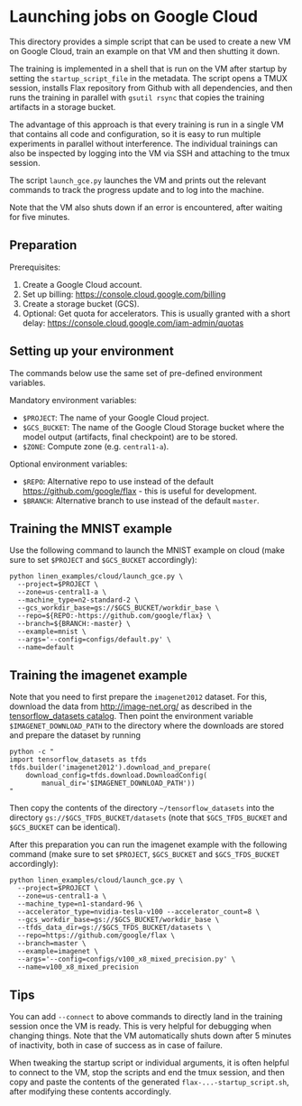 # Launching jobs on Google Cloud

This directory provides a simple script that can be used to create a new VM
on Google Cloud, train an example on that VM and then shutting it down.

The training is implemented in a shell that is run on the VM after startup by
setting the `startup_script_file` in the metadata. The script opens a TMUX
session, installs Flax repository from Github with all dependencies, and then
runs the training in parallel with `gsutil rsync` that copies the training
artifacts in a storage bucket.

The advantage of this approach is that every training is run in a single VM
that contains all code and configuration, so it is easy to run multiple
experiments in parallel without interference. The individual trainings can also
be inspected by logging into the VM via SSH and attaching to the tmux session.

The script `launch_gce.py` launches the VM and prints out the relevant commands
to track the progress update and to log into the machine.

Note that the VM also shuts down if an error is encountered, after waiting for
five minutes.

## Preparation

Prerequisites:

1. Create a Google Cloud account.
2. Set up billing: https://console.cloud.google.com/billing
3. Create a storage bucket (GCS).
4. Optional: Get quota for accelerators. This is usually granted with a short
   delay: https://console.cloud.google.com/iam-admin/quotas

## Setting up your environment

The commands below use the same set of pre-defined environment variables.

Mandatory environment variables:

- `$PROJECT`: The name of your Google Cloud project.
- `$GCS_BUCKET`: The name of the Google Cloud Storage bucket where the model
  output (artifacts, final checkpoint) are to be stored.
- `$ZONE`: Compute zone (e.g. `central1-a`).

Optional environment variables:

- `$REPO`: Alternative repo to use instead of the default
  https://github.com/google/flax - this is useful for development.
- `$BRANCH`: Alternative branch to use instead of the default `master`.

## Training the MNIST example

Use the following command to launch the MNIST example on cloud (make sure to set
`$PROJECT` and `$GCS_BUCKET` accordingly):

```shell
python linen_examples/cloud/launch_gce.py \
  --project=$PROJECT \
  --zone=us-central1-a \
  --machine_type=n2-standard-2 \
  --gcs_workdir_base=gs://$GCS_BUCKET/workdir_base \
  --repo=${REPO:-https://github.com/google/flax} \
  --branch=${BRANCH:-master} \
  --example=mnist \
  --args='--config=configs/default.py' \
  --name=default
```

## Training the imagenet example

Note that you need to first prepare the `imagenet2012` dataset. For this,
download the data from http://image-net.org/ as described in the
[tensorflow_datasets catalog](https://www.tensorflow.org/datasets/catalog/imagenet2012).
Then point the environment variable `$IMAGENET_DOWNLOAD_PATH` to the directory
where the downloads are stored and prepare the dataset by running

```shell
python -c "
import tensorflow_datasets as tfds
tfds.builder('imagenet2012').download_and_prepare(
    download_config=tfds.download.DownloadConfig(
        manual_dir='$IMAGENET_DOWNLOAD_PATH'))
"
```

Then copy the contents of the directory `~/tensorflow_datasets` into the
directory `gs://$GCS_TFDS_BUCKET/datasets` (note that `$GCS_TFDS_BUCKET` and
`$GCS_BUCKET` can be identical).

After this preparation you can run the imagenet example with the following
command (make sure to set `$PROJECT`, `$GCS_BUCKET` and `$GCS_TFDS_BUCKET`
accordingly):

```shell
python linen_examples/cloud/launch_gce.py \
  --project=$PROJECT \
  --zone=us-central1-a \
  --machine_type=n1-standard-96 \
  --accelerator_type=nvidia-tesla-v100 --accelerator_count=8 \
  --gcs_workdir_base=gs://$GCS_BUCKET/workdir_base \
  --tfds_data_dir=gs://$GCS_TFDS_BUCKET/datasets \
  --repo=https://github.com/google/flax \
  --branch=master \
  --example=imagenet \
  --args='--config=configs/v100_x8_mixed_precision.py' \
  --name=v100_x8_mixed_precision
```

## Tips

You can add `--connect` to above commands to directly land in the training
session once the VM is ready. This is very helpful for debugging when changing
things. Note that the VM automatically shuts down after 5 minutes of inactivity,
both in case of success as in case of failure.

When tweaking the startup script or individual arguments, it is often helpful to
connect to the VM, stop the scripts and end the tmux session, and then copy and
paste the contents of the generated `flax-...-startup_script.sh`, after
modifying these contents accordingly.